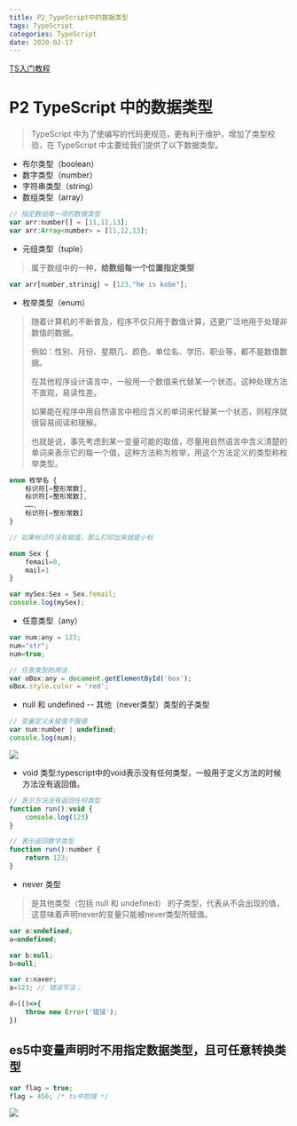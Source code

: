 ```yaml
---
title: P2_TypeScript中的数据类型
tags: TypeScript
categories: TypeScript
date: 2020-02-17
---
```


[TS入门教程](https://ts.xcatliu.com/ )

# P2 TypeScript 中的数据类型

> TypeScript 中为了使编写的代码更规范，更有利于维护，增加了类型校验，在 TypeScript 中主要给我们提供了以下数据类型。

- 布尔类型（boolean）
- 数字类型（number）
- 字符串类型（string）
- 数组类型（array）

```js
// 指定数组每一项的数据类型
var arr:number[] = [11,12,13];
var arr:Array<number> = [11,12,13];
```

- 元组类型（tuple）

> 属于数组中的一种，**给数组每一个位置指定类型**

```js
var arr[number,strinig] = [123,"he is kobe"];
```

<!--more-->

- 枚举类型（enum）

> 随着计算机的不断普及，程序不仅只用于数值计算，还更广泛地用于处理非数值的数据。
>
> 例如：性别、月份、星期几、颜色、单位名、学历、职业等，都不是数值数据。
>
> 在其他程序设计语言中，一般用一个数值来代替某一个状态，这种处理方法不直观，易读性差。
>
> 如果能在程序中用自然语言中相应含义的单词来代替某一个状态，则程序就很容易阅读和理解。
>
> 也就是说，事先考虑到某一变量可能的取值，尽量用自然语言中含义清楚的单词来表示它的每一个值，这种方法称为枚举，用这个方法定义的类型称枚举类型。

```js
enum 枚举名 {
    标识符[=整形常数],
   	标识符[=整形常数],
    ……,
    标识符[=整形常数]
}

// 如果标识符没有赋值，那么打印出来就是小标

enum Sex {
    femail=0,
    mail=1
}

var mySex:Sex = Sex.femail;
console.log(mySex);
```

- 任意类型（any）

```js
var num:any = 123;
num="str";
num=true;

// 任意类型的用法
var oBox:any = document.getElementById('box');
oBox.style.color = 'red';
```

- null 和 undefined -- 其他（never类型）类型的子类型

```js
// 变量定义未赋值不报错
var num:number | undefined;
console.log(num);
```

![](/mdImg/ts6.png)

- void 类型:typescript中的void表示没有任何类型，一般用于定义方法的时候方法没有返回值。

```js
// 表示方法没有返回任何类型
function run():void {
    console.log(123)
}

// 表示返回数字类型
function run():number {
    return 123;
}
```

- never 类型

> 是其他类型（包括 null 和 undefined） 的子类型，代表从不会出现的值，这意味着声明never的变量只能被never类型所赋值。

```js
var a:undefined;
a=undefined;

var b:null;
b=null;

var c:naver;
a=123; // 错误写法；

d=(()=>{
    throw new Error('错误');
})
```

## es5中变量声明时不用指定数据类型，且可任意转换类型

```js
var flag = true;
flag = 456; /* ts中抱错 */
```

![](/mdImg/ts5.png)

